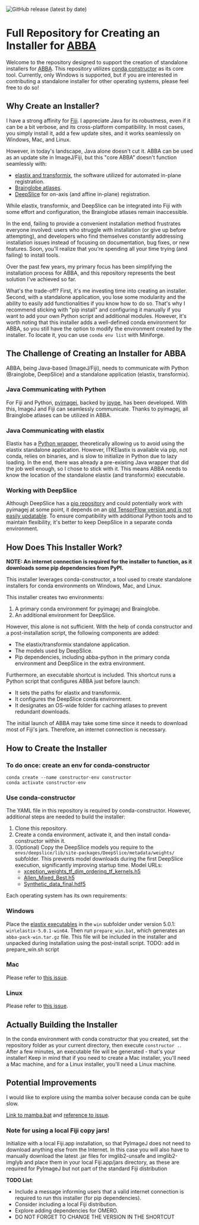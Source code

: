 ![GitHub release (latest by date)](https://img.shields.io/github/v/release/BIOP/ijp-imagetoatlas)

# Full Repository for Creating an Installer for [ABBA](https://go.epfl.ch/abba)

Welcome to the repository designed to support the creation of standalone installers for [ABBA](https://go.epfl.ch/abba). This repository utilizes [conda constructor](https://github.com/conda/constructor) as its core tool. Currently, only Windows is supported, but if you are interested in contributing a standalone installer for other operating systems, please feel free to do so!

## Why Create an Installer?

I have a strong affinity for [Fiji](https://imagej.net/). I appreciate Java for its robustness, even if it can be a bit verbose, and its cross-platform compatibility. In most cases, you simply install it, add a few update sites, and it works seamlessly on Windows, Mac, and Linux.

However, in today's landscape, Java alone doesn't cut it. ABBA can be used as an update site in ImageJ/Fiji, but this "core ABBA" doesn't function seamlessly with:

- [elastix and transformix](https://github.com/SuperElastix/elastix), the software utilized for automated in-plane registration.
- [Brainglobe atlases](https://brainglobe.info/index.html).
- [DeepSlice](https://github.com/PolarBean/DeepSlice) for on-axis (and affine in-plane) registration.

While elastix, transformix, and DeepSlice can be integrated into Fiji with some effort and configuration, the Brainglobe atlases remain inaccessible.

In the end, failing to provide a convenient installation method frustrates everyone involved: users who struggle with installation (or give up before attempting), and developers who find themselves constantly addressing installation issues instead of focusing on documentation, bug fixes, or new features. Soon, you'll realize that you're spending all your time trying (and failing) to install tools.

Over the past few years, my primary focus has been simplifying the installation process for ABBA, and this repository represents the best solution I've achieved so far.

What's the trade-off? First, it's me investing time into creating an installer. Second, with a standalone application, you lose some modularity and the ability to easily add functionalities if you know how to do so. That's why I recommend sticking with "pip install" and configuring it manually if you want to add your own Python script and additional modules. However, it's worth noting that this installer adds a well-defined conda environment for ABBA, so you still have the option to modify the environment created by the installer. To locate it, you can use `conda env list` with Miniforge.

## The Challenge of Creating an Installer for ABBA

ABBA, being Java-based (ImageJ/Fiji), needs to communicate with Python (Brainglobe, DeepSlice) and a standalone application (elastix, transformix).

### Java Communicating with Python

For Fiji and Python, [pyimagej](https://py.imagej.net/en/latest/), backed by [jpype](https://jpype.readthedocs.io/en/latest/), has been developed. With this, ImageJ and Fiji can seamlessly communicate. Thanks to pyimagej, all Brainglobe atlases can be utilized in ABBA.

### Java Communicating with elastix

Elastix has a [Python wrapper](https://github.com/InsightSoftwareConsortium/ITKElastix), theoretically allowing us to avoid using the elastix standalone application. However, ITKElastix is available via pip, not conda, relies on binaries, and is slow to initialize in Python due to lazy loading. In the end, there was already a pre-existing Java wrapper that did the job well enough, so I chose to stick with it. This means ABBA needs to know the location of the standalone elastix (and transformix) executable.

### Working with DeepSlice

Although DeepSlice has a [pip repository](https://pypi.org/project/DeepSlice/) and could potentially work with pyimagej at some point, it depends on an [old TensorFlow version and is not easily updatable](https://github.com/PolarBean/DeepSlice/issues/41). To ensure compatibility with additional Python tools and to maintain flexibility, it's better to keep DeepSlice in a separate conda environment.

## How Does This Installer Work?

**NOTE: An internet connection is required for the installer to function, as it downloads some pip dependencies from PyPI.**

This installer leverages conda-constructor, a tool used to create standalone installers for conda environments on Windows, Mac, and Linux.

This installer creates two environments:

1. A primary conda environment for pyimagej and Brainglobe.
2. An additional environment for DeepSlice.

However, this alone is not sufficient. With the help of conda constructor and a post-installation script, the following components are added:

- The elastix/transformix standalone application.
- The models used by DeepSlice.
- Pip dependencies, including abba-python in the primary conda environment and DeepSlice in the extra environment.

Furthermore, an executable shortcut is included. This shortcut runs a Python script that configures ABBA just before launch:

- It sets the paths for elastix and transformix.
- It configures the DeepSlice conda environment.
- It designates an OS-wide folder for caching atlases to prevent redundant downloads.

The initial launch of ABBA may take some time since it needs to download most of Fiji's jars. Therefore, an internet connection is necessary.

## How to Create the Installer

### To do once: create an env for conda-constructor
```
conda create --name constructor-env constructor
conda activate constructor-env
```

### Use conda-constructor
The YAML file in this repository is required by conda-constructor. However, additional steps are needed to build the installer:

1. Clone this repository.
2. Create a conda environment, activate it, and then install conda-constructor within it.
3. (Optional) Copy the DeepSlice models you require to the `envs/deepslice/lib/site-packages/DeepSlice/metadata/weights/` subfolder. This prevents model downloads during the first DeepSlice execution, significantly improving startup time. Model URLs:
   - [xception_weights_tf_dim_ordering_tf_kernels.h5](https://data-proxy.ebrains.eu/api/v1/buckets/deepslice/weights/xception_weights_tf_dim_ordering_tf_kernels.h5)
   - [Allen_Mixed_Best.h5](https://data-proxy.ebrains.eu/api/v1/buckets/deepslice/weights/Allen_Mixed_Best.h5)
   - [Synthetic_data_final.hdf5](https://data-proxy.ebrains.eu/api/v1/buckets/deepslice/weights/Synthetic_data_final.hdf5)

Each operating system has its own requirements:

### Windows

Place the [elastix executables](https://github.com/SuperElastix/elastix/releases/tag/5.0.1) in the `win` subfolder under version 5.0.1: `win\elastix-5.0.1-win64`. Then run `prepare_win.bat`, which generates an `abba-pack-win.tar.gz` file. This file will be included in the installer and unpacked during installation using the post-install script.
TODO: add in prepare_win.sh script

### Mac

Please refer to [this issue](https://github.com/NicoKiaru/ABBA-Python/issues/16).

### Linux

Please refer to [this issue](https://github.com/NicoKiaru/ABBA-Python/issues/17).

## Actually Building the Installer

In the conda environment with conda constructor that you created, set the repository folder as your current directory, then execute `constructor .`. After a few minutes, an executable file will be generated - that's your installer! Keep in mind that if you need to create a Mac installer, you'll need a Mac machine, and for a Linux installer, you'll need a Linux machine.

## Potential Improvements

I would like to explore using the mamba solver because conda can be quite slow.

[Link to mamba.bat](C:\ProgramData\Miniconda3\condabin\mamba.bat) and [reference to issue](https://github.com/mamba-org/mamba/issues/1627).

### Note for using a local Fiji copy jars!

Initialize with a local Fiji.app installation, so that PyImageJ does not need to download anything else from the Internet. In this case you will also have to manually download the latest .jar files for imglib2-unsafe and imglib2-imglyb and place them in your local Fiji.app/jars directory, as these are required for PyImageJ but not part of the standard Fiji distribution

**TODO List**:
- Include a message informing users that a valid internet connection is required to run this installer (for pip dependencies).
- Consider including a local Fiji distribution.
- Explore adding dependencies for OMERO.
- DO NOT FORGET TO CHANGE THE VERSION IN THE SHORTCUT
